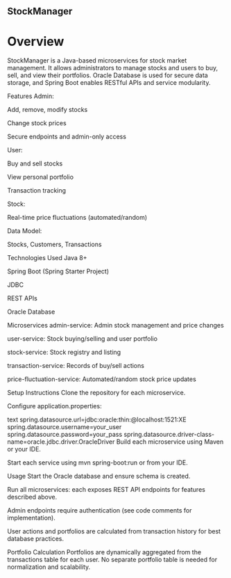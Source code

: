 ## StockManager
# Overview
StockManager is a Java-based microservices for stock market management. It allows administrators to manage stocks and users to buy, sell, and view their portfolios. Oracle Database is used for secure data storage, and Spring Boot enables RESTful APIs and service modularity.

Features
Admin:

Add, remove, modify stocks

Change stock prices

Secure endpoints and admin-only access

User:

Buy and sell stocks

View personal portfolio

Transaction tracking

Stock:

Real-time price fluctuations (automated/random)

Data Model:

Stocks, Customers, Transactions

Technologies Used
Java 8+

Spring Boot (Spring Starter Project)

JDBC

REST APIs

Oracle Database

Microservices
admin-service: Admin stock management and price changes

user-service: Stock buying/selling and user portfolio

stock-service: Stock registry and listing

transaction-service: Records of buy/sell actions

price-fluctuation-service: Automated/random stock price updates

Setup Instructions
Clone the repository for each microservice.

Configure application.properties:

text
spring.datasource.url=jdbc:oracle:thin:@localhost:1521:XE
spring.datasource.username=your_user
spring.datasource.password=your_pass
spring.datasource.driver-class-name=oracle.jdbc.driver.OracleDriver
Build each microservice using Maven or your IDE.

Start each service using mvn spring-boot:run or from your IDE.

Usage
Start the Oracle database and ensure schema is created.

Run all microservices: each exposes REST API endpoints for features described above.

Admin endpoints require authentication (see code comments for implementation).

User actions and portfolios are calculated from transaction history for best database practices.

Portfolio Calculation
Portfolios are dynamically aggregated from the transactions table for each user. No separate portfolio table is needed for normalization and scalability.
